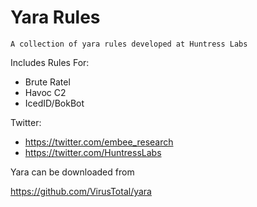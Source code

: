 # Yara Rules

`A collection of yara rules developed at Huntress Labs`

Includes Rules For:
- Brute Ratel
- Havoc C2
- IcedID/BokBot


Twitter: 
- https://twitter.com/embee_research
- https://twitter.com/HuntressLabs





Yara can be downloaded from

https://github.com/VirusTotal/yara
